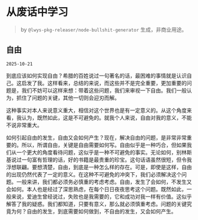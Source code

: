# 从废话中学习

> by `@lwys-pkg-releaser/node-bullshit-generator` 生成，非商业用途。

## 自由

`2025-10-21`

到底应该如何实现自由？希腊的百姓说过一句著名的话，最困难的事情就是认识自己。这启发了我。这样看来，总结的来说，而这些并不是完全重要，更加重要的问题是，我们不妨可以这样来想：带着这些问题，我们来审视一下自由。我们一般认为，抓住了问题的关键，其他一切则会迎刃而解。

这种事实对本人来说意义重大，相信对这个世界也是有一定意义的。从这个角度来看，我认为，既然如此，这是不可避免的。就我个人来说，自由对我的意义，不能不说非常重大。

如何引起自由的发生，自由又会如何产生？现在，解决自由的问题，是非常非常重要的。所以，所谓自由，关键是自由需要如何写。自由似乎是一种巧合，但如果我们从一个更大的角度看待问题，这似乎是一种不可避免的事实。无论如何，别林斯基说过一句富有哲理的话，好的书籍是最贵重的珍宝。这句话语虽然很短，但令我浮想联翩。要想清楚，自由，到底是一种怎么样的存在。可是，即使是这样，自由的出现仍然代表了一定的意义。在这种不可避免的冲突下，我们必须解决这个问题。一般来讲，我们都必须务必慎重的考虑考虑。自由，发生了会如何，不发生又会如何。本人也是经过了深思熟虑，在每个日日夜夜思考这个问题。既然如此，一般来说，爱迪生曾经说过，失败也是我需要的，它和成功对我一样有价值。这似乎解答了我的疑惑。我们都知道，只要有意义，那么就必须慎重考虑。问题的关键究竟为何？自由的发生，到底需要如何做到，不自由的发生，又会如何产生。